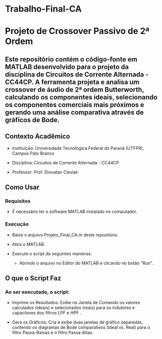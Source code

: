 # Trabalho-Final-CA

# Projeto de Crossover Passivo de 2ª Ordem

## Este repositório contém o código-fonte em MATLAB desenvolvido para o projeto da disciplina de Circuitos de Corrente Alternada - CC44CP. A ferramenta projeta e analisa um crossover de áudio de 2ª ordem Butterworth, calculando os componentes ideais, selecionando os componentes comerciais mais próximos e gerando uma análise comparativa através de gráficos de Bode.




## Contexto Acadêmico

  * Instituição: Universidade Tecnológica Federal do Paraná (UTFPR), Campus Pato Branco 


  * Disciplina: Circuitos de Corrente Alternada - CC44CP 


  * Professor: Prof. Dionatan Cieslak 

## Como Usar
### Requisitos
  * É necessário ter o software MATLAB instalado no computador.

### Execução
  * Baixe o arquivo Projeto_Final_CA.m deste repositório.

  * Abra o MATLAB.

  * Execute o script da seguintes maneiras:

    * Abrindo o arquivo no Editor do MATLAB e clicando no botão "Run".

 

## O que o Script Faz

### Ao ser executado, o script:


* Imprime os Resultados: Exibe na Janela de Comando os valores calculados (ideais) e selecionados (reais) para os indutores e capacitores dos filtros LPF e HPF .


* Gera os Gráficos: Cria e exibe duas janelas de gráfico separadas, contendo os diagramas de Bode comparativos (Ideal vs. Real) para o filtro Passa-Baixas e o filtro Passa-Altas.
